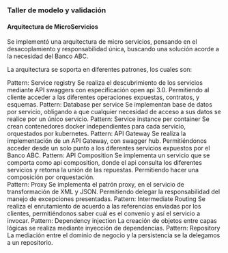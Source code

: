 <h3>Taller de modelo y validación</h3>
<h4>Arquitectura de MicroServicios</h4>

Se implementó una arquitectura de micro servicios, pensando en el desacoplamiento y responsabilidad única, buscando una solución acorde a la necesidad del Banco ABC. 

La arquitectura se soporta en diferentes patrones, los cuales son:

Pattern: Service registry
Se realiza el descubrimiento de los servicios mediante API swaggers con especificación open api 3.0. Permitiendo al cliente acceder a las diferentes operaciones expuestas, contratos, y esquemas.
Pattern: Database per service
Se implementan base de datos por servicio, obligando a que cualquier necesidad de acceso a sus datos se realice por un único servicio. 
Pattern: Service instance per container
Se crean contenedores docker independientes para cada servicio, orquestados por kubernetes.
Pattern: API Gateway 
Se realiza la implementación de un API Gateway, con swagger hub. Permitiéndonos acceder desde un solo punto a los diferentes servicios expuestos por el Banco ABC.
Pattern: API Composition
Se implementa un servicio que se comporta como api composition, donde el api consulta los diferentes servicios y retorna la unión de las repuestas. Permitiendo hacer una composición por orquestación.  
Pattern: Proxy
Se implementa el patrón proxy, en el servicio de transformación de XML y JSON. Permitiendo delegar la responsabilidad del manejo de excepciones presentadas.
Pattern: Intermediate Routing
Se realiza el enrutamiento de acuerdo a las referencias enviadas por los clientes, permitiéndonos saber cuál es el convenio y así el servicio a invocar.
Pattern: Dependency injection
La creación de objetos entre capas lógicas se realiza mediante inyección de dependencias.
Pattern: Repository
La mediación entre el dominio de negocio y la persistencia se la delegamos a un repositorio. 
